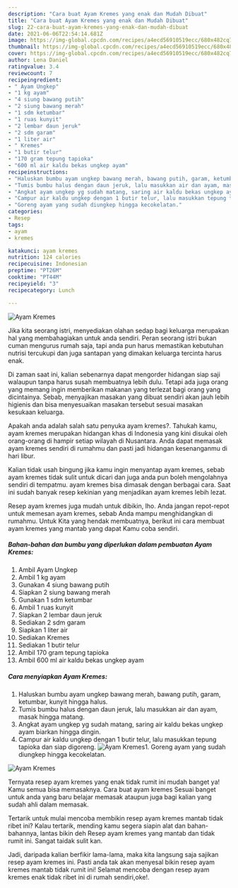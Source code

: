 ```yaml
---
description: "Cara buat Ayam Kremes yang enak dan Mudah Dibuat"
title: "Cara buat Ayam Kremes yang enak dan Mudah Dibuat"
slug: 22-cara-buat-ayam-kremes-yang-enak-dan-mudah-dibuat
date: 2021-06-06T22:54:14.681Z
image: https://img-global.cpcdn.com/recipes/a4ecd56910519ecc/680x482cq70/ayam-kremes-foto-resep-utama.jpg
thumbnail: https://img-global.cpcdn.com/recipes/a4ecd56910519ecc/680x482cq70/ayam-kremes-foto-resep-utama.jpg
cover: https://img-global.cpcdn.com/recipes/a4ecd56910519ecc/680x482cq70/ayam-kremes-foto-resep-utama.jpg
author: Lena Daniel
ratingvalue: 3.4
reviewcount: 7
recipeingredient:
- " Ayam Ungkep"
- "1 kg ayam"
- "4 siung bawang putih"
- "2 siung bawang merah"
- "1 sdm ketumbar"
- "1 ruas kunyit"
- "2 lembar daun jeruk"
- "2 sdm garam"
- "1 liter air"
- " Kremes"
- "1 butir telur"
- "170 gram tepung tapioka"
- "600 ml air kaldu bekas ungkep ayam"
recipeinstructions:
- "Haluskan bumbu ayam ungkep bawang merah, bawang putih, garam, ketumbar, kunyit hingga halus."
- "Tumis bumbu halus dengan daun jeruk, lalu masukkan air dan ayam, masak hingga matang."
- "Angkat ayam ungkep yg sudah matang, saring air kaldu bekas ungkep ayam biarkan hingga dingin."
- "Campur air kaldu ungkep dengan 1 butir telur, lalu masukkan tepung tapioka dan siap digoreng."
- "Goreng ayam yang sudah diungkep hingga kecokelatan."
categories:
- Resep
tags:
- ayam
- kremes

katakunci: ayam kremes 
nutrition: 124 calories
recipecuisine: Indonesian
preptime: "PT26M"
cooktime: "PT44M"
recipeyield: "3"
recipecategory: Lunch

---
```



![Ayam Kremes](https://img-global.cpcdn.com/recipes/a4ecd56910519ecc/680x482cq70/ayam-kremes-foto-resep-utama.jpg)

Jika kita seorang istri, menyediakan olahan sedap bagi keluarga merupakan hal yang membahagiakan untuk anda sendiri. Peran seorang istri bukan cuman mengurus rumah saja, tapi anda pun harus memastikan kebutuhan nutrisi tercukupi dan juga santapan yang dimakan keluarga tercinta harus enak.

Di zaman  saat ini, kalian sebenarnya dapat mengorder hidangan siap saji walaupun tanpa harus susah membuatnya lebih dulu. Tetapi ada juga orang yang memang ingin memberikan makanan yang terlezat bagi orang yang dicintainya. Sebab, menyajikan masakan yang dibuat sendiri akan jauh lebih higienis dan bisa menyesuaikan masakan tersebut sesuai masakan kesukaan keluarga. 



Apakah anda adalah salah satu penyuka ayam kremes?. Tahukah kamu, ayam kremes merupakan hidangan khas di Indonesia yang kini disukai oleh orang-orang di hampir setiap wilayah di Nusantara. Anda dapat memasak ayam kremes sendiri di rumahmu dan pasti jadi hidangan kesenanganmu di hari libur.

Kalian tidak usah bingung jika kamu ingin menyantap ayam kremes, sebab ayam kremes tidak sulit untuk dicari dan juga anda pun boleh mengolahnya sendiri di tempatmu. ayam kremes bisa dimasak dengan berbagai cara. Saat ini sudah banyak resep kekinian yang menjadikan ayam kremes lebih lezat.

Resep ayam kremes juga mudah untuk dibikin, lho. Anda jangan repot-repot untuk memesan ayam kremes, sebab Anda mampu menghidangkan di rumahmu. Untuk Kita yang hendak membuatnya, berikut ini cara membuat ayam kremes yang mantab yang dapat Kamu coba sendiri.

<!--inarticleads1-->

##### Bahan-bahan dan bumbu yang diperlukan dalam pembuatan Ayam Kremes:

1. Ambil  Ayam Ungkep
1. Ambil 1 kg ayam
1. Gunakan 4 siung bawang putih
1. Siapkan 2 siung bawang merah
1. Gunakan 1 sdm ketumbar
1. Ambil 1 ruas kunyit
1. Siapkan 2 lembar daun jeruk
1. Sediakan 2 sdm garam
1. Siapkan 1 liter air
1. Sediakan  Kremes
1. Sediakan 1 butir telur
1. Ambil 170 gram tepung tapioka
1. Ambil 600 ml air kaldu bekas ungkep ayam




<!--inarticleads2-->

##### Cara menyiapkan Ayam Kremes:

1. Haluskan bumbu ayam ungkep bawang merah, bawang putih, garam, ketumbar, kunyit hingga halus.
1. Tumis bumbu halus dengan daun jeruk, lalu masukkan air dan ayam, masak hingga matang.
1. Angkat ayam ungkep yg sudah matang, saring air kaldu bekas ungkep ayam biarkan hingga dingin.
1. Campur air kaldu ungkep dengan 1 butir telur, lalu masukkan tepung tapioka dan siap digoreng.
<img src="//assets-global.cpcdn.com/assets/icons/button_play-2c75c40dde080a61004c1f40b05d8f140eaff45d7e9e6481dc71c63d2e7c4909.png" alt="Ayam Kremes">1. Goreng ayam yang sudah diungkep hingga kecokelatan.
<img src="//assets-global.cpcdn.com/assets/icons/button_play-2c75c40dde080a61004c1f40b05d8f140eaff45d7e9e6481dc71c63d2e7c4909.png" alt="Ayam Kremes">



Ternyata resep ayam kremes yang enak tidak rumit ini mudah banget ya! Kamu semua bisa memasaknya. Cara buat ayam kremes Sesuai banget untuk anda yang baru belajar memasak ataupun juga bagi kalian yang sudah ahli dalam memasak.

Tertarik untuk mulai mencoba membikin resep ayam kremes mantab tidak ribet ini? Kalau tertarik, mending kamu segera siapin alat dan bahan-bahannya, lantas bikin deh Resep ayam kremes yang mantab dan tidak rumit ini. Sangat taidak sulit kan. 

Jadi, daripada kalian berfikir lama-lama, maka kita langsung saja sajikan resep ayam kremes ini. Pasti anda tak akan menyesal bikin resep ayam kremes mantab tidak rumit ini! Selamat mencoba dengan resep ayam kremes enak tidak ribet ini di rumah sendiri,oke!.

